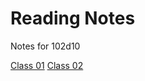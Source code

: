 # Reading Notes

Notes for 102d10

[Class 01](https://github.com/BryannaKFox/Seattle-Ops-102d10/wiki/Read-01)
[Class 02](https://github.com/BryannaKFox/Seattle-Ops-102d10/wiki/Read-02)
